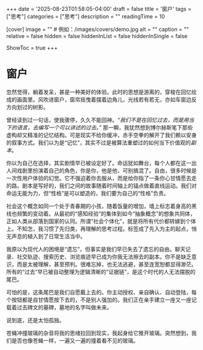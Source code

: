 +++
date = '2025-08-23T01:58:05-04:00'
draft = false
title = '窗户'
tags = ["思考"]
categories = ["思考"]
description = ""
readingTime = 10

[cover]
image = ""          # 例如：/images/covers/demo.jpg
alt = ""
caption = ""
relative = false
hidden = false
hiddenInList = false
hiddenInSingle = false

ShowToc = true
+++

# 窗户

忽然觉得，躺着发呆，甚是一种美好的体验。此时的思想是游离的，穿梭在回忆绘成的画面里。风吹进窗户，窗帘摇曳着摆着边角儿，光线若有若无，亦如车窗边反方向划过的树影。

曾经读到过一句话，使我骤停，久久不能回神。_“我们不是在回忆过去，而是用当下的语言，去编写一个可以讲述的过去。”_ 那一瞬，我犹然想到博尔赫斯笔下那些虚构却又精准的记忆结构。可是现实不给你缓冲，赤手空拳的解开了我们赖以安身的叙事方式。我们以为是“记忆”，其实不过是被算法重塑过的如何当下价值观的*副本*。

你以为自己在选择，其实剧情早已被设定好了。命运犹如舞台，每个人都在这一出人间戏剧里扮演着自己的角色，你是你，他是他，可别搞混了。自由，很多时候是一次性用户体验的幻觉。它不强迫着你去服从，而是给你指了一条你心甘情愿去走的路。剧本是写好的，我们之间的故事随着时间轴上的锚点做着直线运动。我们对命运无能为力，但“性格”是可以塑造的，我们要为自己的“性格”负责。

社会这个概念如同一个处于青春期的小孩，随着饭量的增加，墙上标志着身高的黑线也频繁的变动着。从最初的“感知经验”的集体到如今“抽象概念”的想象共同体，正如人类从部落到国家的认同。所谓“社会个体化”，就是将所有代价都转嫁到个体上。不知怎，我习惯了先归类，再理解的思考过程。标签成了先入为主的起点，悄无声息的植入到了日常生活当中。

我原以为现代人的困境是“遗忘”，但事实是我们早已失去了遗忘的自由。聊天记录、社交轨迹、搜索历史、浏览痕迹早已成为你我无法擦去的副本。你不是缺乏意识，而是太被理解，甚至预判。很难忘掉，也无法逃避，甚至连宽恕都显得渺茫。所有的“过去”早已被自动整理为逻辑清晰的“证据链”，是这个时代的人无法摆脱的尾巴。

可怕的是，这条尾巴是我们自愿戴上去的。你主动授权、亲自确认、自动登陆，每个按钮都是自甘情愿按下去的，不是别人强加的。我们正在亲手建立一座又一座记载着过去碑文的墓碑，墓地的名字叫做未来。

说到底，还是太怕孤独。

苍蝇冲撞玻璃的杂音将我的思绪拉回到现实，我起身给它推开玻璃。突然想到，我们是否也像苍蝇一样，一遍又一遍的撞着看不见的玻璃。
